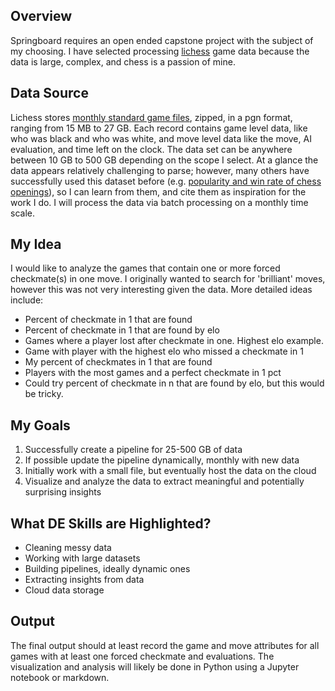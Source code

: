 ## Overview

Springboard requires an open ended capstone project with the subject of my choosing. I have selected processing [lichess](https://lichess.org/) game data because the data is large, complex, and chess is a passion of mine. 


## Data Source

Lichess stores [monthly standard game files](https://database.lichess.org/), zipped, in a pgn format, ranging from 15 MB to 27 GB. Each record contains game level data, like who was black and who was white, and move level data like the move, AI evaluation, and time left on the clock. The data set can be anywhere between 10 GB to 500 GB depending on the scope I select. At a glance the data appears relatively challenging to parse; however, many others have successfully used this dataset before (e.g. [popularity and win rate of chess openings](https://github.com/Paul566/chessOpeningStats)), so I can learn from them, and cite them as inspiration for the work I do. I will process the data via batch processing on a monthly time scale.


## My Idea

I would like to analyze the games that contain one or more forced checkmate(s) in one move. I originally wanted to search for 'brilliant' moves, however this was not very interesting given the data. More detailed ideas include:
- Percent of checkmate in 1 that are found
- Percent of checkmate in 1 that are found by elo
- Games where a player lost after checkmate in one. Highest elo example. 
- Game with player with the highest elo who missed a checkmate in 1
- My percent of checkmates in 1 that are found
- Players with the most games and a perfect checkmate in 1 pct
- Could try percent of checkmate in n that are found by elo, but this would be tricky.


## My Goals

1. Successfully create a pipeline for 25-500 GB of data
2. If possible update the pipeline dynamically, monthly with new data
3. Initially work with a small file, but eventually host the data on the cloud
4. Visualize and analyze the data to extract meaningful and potentially surprising insights 


## What DE Skills are Highlighted?

- Cleaning messy data
- Working with large datasets
- Building pipelines, ideally dynamic ones
- Extracting insights from data
- Cloud data storage


## Output

The final output should at least record the game and move attributes for all games with at least one forced checkmate and evaluations. The visualization and analysis will likely be done in Python using a Jupyter notebook or markdown.
